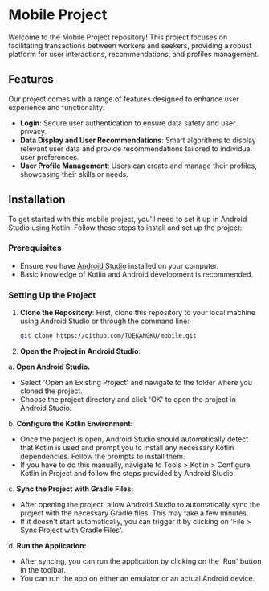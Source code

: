 # Mobile Project

Welcome to the Mobile Project repository! This project focuses on facilitating transactions between workers and seekers, providing a robust platform for user interactions, recommendations, and profiles management.

## Features
Our project comes with a range of features designed to enhance user experience and functionality:
- **Login**: Secure user authentication to ensure data safety and user privacy.
- **Data Display and User Recommendations**: Smart algorithms to display relevant user data and provide recommendations tailored to individual user preferences.
- **User Profile Management**: Users can create and manage their profiles, showcasing their skills or needs.

## Installation

To get started with this mobile project, you'll need to set it up in Android Studio using Kotlin. Follow these steps to install and set up the project:

### Prerequisites
- Ensure you have [Android Studio](https://developer.android.com/studio) installed on your computer.
- Basic knowledge of Kotlin and Android development is recommended.

### Setting Up the Project
1. **Clone the Repository**: First, clone this repository to your local machine using Android Studio or through the command line:

   ```bash
   git clone https://github.com/TOEKANGKU/mobile.git
2. **Open the Project in Android Studio**:

a. **Open Android Studio.**
- Select 'Open an Existing Project' and navigate to the folder where you cloned the project.
- Choose the project directory and click 'OK' to open the project in Android Studio.

b. **Configure the Kotlin Environment:**
- Once the project is open, Android Studio should automatically detect that Kotlin is used and prompt you to install any necessary Kotlin dependencies. Follow the prompts to install them.
- If you have to do this manually, navigate to Tools > Kotlin > Configure Kotlin in Project and follow the steps provided by Android Studio.

c. **Sync the Project with Gradle Files:**
- After opening the project, allow Android Studio to automatically sync the project with the necessary Gradle files. This may take a few minutes.
- If it doesn't start automatically, you can trigger it by clicking on 'File > Sync Project with Gradle Files'.

d. **Run the Application:**
- After syncing, you can run the application by clicking on the 'Run' button in the toolbar.
- You can run the app on either an emulator or an actual Android device.
